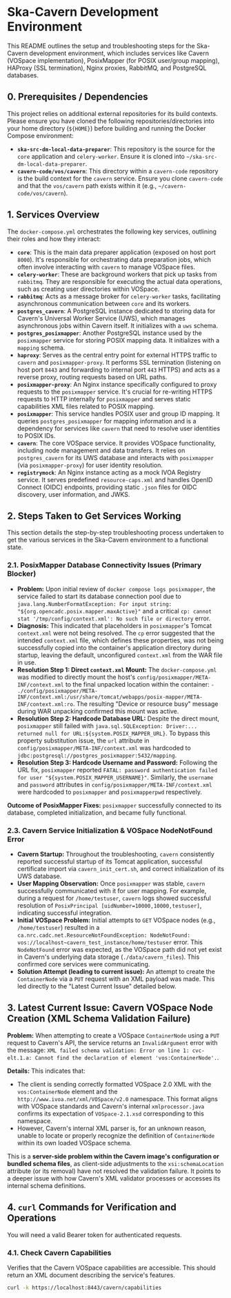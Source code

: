 # Ska-Cavern Development Environment

This README outlines the setup and troubleshooting steps for the Ska-Cavern development environment, which includes services like Cavern (VOSpace implementation), PosixMapper (for POSIX user/group mapping), HAProxy (SSL termination), Nginx proxies, RabbitMQ, and PostgreSQL databases.

## 0. Prerequisites / Dependencies

This project relies on additional external repositories for its build contexts. Please ensure you have cloned the following repositories/directories into your home directory (`${HOME}`) before building and running the Docker Compose environment:

* **`ska-src-dm-local-data-preparer`**: This repository is the source for the `core` application and `celery-worker`. Ensure it is cloned into `~/ska-src-dm-local-data-preparer`.
* **`cavern-code/vos/cavern`**: This directory within a `cavern-code` repository is the build context for the `cavern` service. Ensure you clone `cavern-code` and that the `vos/cavern` path exists within it (e.g., `~/cavern-code/vos/cavern`).

## 1. Services Overview

The `docker-compose.yml` orchestrates the following key services, outlining their roles and how they interact:

* **`core`**: This is the main data preparer application (exposed on host port `8000`). It's responsible for orchestrating data preparation jobs, which often involve interacting with `cavern` to manage VOSpace files.
* **`celery-worker`**: These are background workers that pick up tasks from `rabbitmq`. They are responsible for executing the actual data operations, such as creating user directories within VOSpace.
* **`rabbitmq`**: Acts as a message broker for `celery-worker` tasks, facilitating asynchronous communication between `core` and its workers.
* **`postgres_cavern`**: A PostgreSQL instance dedicated to storing data for Cavern's Universal Worker Service (UWS), which manages asynchronous jobs within Cavern itself. It initializes with a `uws` schema.
* **`postgres_posixmapper`**: Another PostgreSQL instance used by the `posixmapper` service for storing POSIX mapping data. It initializes with a `mapping` schema.
* **`haproxy`**: Serves as the central entry point for external HTTPS traffic to `cavern` and `posixmapper-proxy`. It performs SSL termination (listening on host port `8443` and forwarding to internal port `443` HTTPS) and acts as a reverse proxy, routing requests based on URL paths.
* **`posixmapper-proxy`**: An Nginx instance specifically configured to proxy requests to the `posixmapper` service. It's crucial for re-writing HTTPS requests to HTTP internally for `posixmapper` and serves static capabilities XML files related to POSIX mapping.
* **`posixmapper`**: This service handles POSIX user and group ID mapping. It queries `postgres_posixmapper` for mapping information and is a dependency for services like `cavern` that need to resolve user identities to POSIX IDs.
* **`cavern`**: The core VOSpace service. It provides VOSpace functionality, including node management and data transfers. It relies on `postgres_cavern` for its UWS database and interacts with `posixmapper` (via `posixmapper-proxy`) for user identity resolution.
* **`registrymock`**: An Nginx instance acting as a mock IVOA Registry service. It serves predefined `resource-caps.xml` and handles OpenID Connect (OIDC) endpoints, providing static `.json` files for OIDC discovery, user information, and JWKS.

## 2. Steps Taken to Get Services Working

This section details the step-by-step troubleshooting process undertaken to get the various services in the Ska-Cavern environment to a functional state.

### 2.1. PosixMapper Database Connectivity Issues (Primary Blocker)

* **Problem:** Upon initial review of `docker compose logs posixmapper`, the service failed to start its database connection pool due to `java.lang.NumberFormatException: For input string: "${org.opencadc.posix.mapper.maxActive}"` and a critical `cp: cannot stat '/tmp/config/context.xml': No such file or directory` error.
* **Diagnosis:** This indicated that placeholders in `posixmapper`'s Tomcat `context.xml` were not being resolved. The `cp` error suggested that the intended `context.xml` file, which defines these properties, was not being successfully copied into the container's application directory during startup, leaving the default, unconfigured `context.xml` from the WAR file in use.
* **Resolution Step 1: Direct `context.xml` Mount:** The `docker-compose.yml` was modified to directly mount the host's `config/posixmapper/META-INF/context.xml` to the final unpacked location within the container: `- ./config/posixmapper/META-INF/context.xml:/usr/share/tomcat/webapps/posix-mapper/META-INF/context.xml:ro`. The resulting "Device or resource busy" message during WAR unpacking confirmed this mount was active.
* **Resolution Step 2: Hardcode Database URL:** Despite the direct mount, `posixmapper` still failed with `java.sql.SQLException: Driver:... returned null for URL:${system.POSIX_MAPPER_URL}`. To bypass this property substitution issue, the `url` attribute in `config/posixmapper/META-INF/context.xml` was hardcoded to `jdbc:postgresql://postgres_posixmapper:5432/mapping`.
* **Resolution Step 3: Hardcode Username and Password:** Following the URL fix, `posixmapper` reported `FATAL: password authentication failed for user "${system.POSIX_MAPPER_USERNAME}"`. Similarly, the `username` and `password` attributes in `config/posixmapper/META-INF/context.xml` were hardcoded to `posixmapper` and `posixmapperpwd` respectively.

**Outcome of PosixMapper Fixes:** `posixmapper` successfully connected to its database, completed initialization, and became fully functional.

### 2.3. Cavern Service Initialization & VOSpace NodeNotFound Error

* **Cavern Startup:** Throughout the troubleshooting, `cavern` consistently reported successful startup of its Tomcat application, successful certificate import via `cavern_init_cert.sh`, and correct initialization of its UWS database.
* **User Mapping Observation:** Once `posixmapper` was stable, `cavern` successfully communicated with it for user mapping. For example, during a request for `/home/testuser`, `cavern` logs showed successful resolution of `PosixPrincipal [uidNumber=10000,10000,testuser]`, indicating successful integration.
* **Initial VOSpace Problem:** Initial attempts to `GET` VOSpace nodes (e.g., `/home/testuser`) resulted in a `ca.nrc.cadc.net.ResourceNotFoundException: NodeNotFound: vos://localhost~cavern_test_instance/home/testuser` error. This `NodeNotFound` error was expected, as the VOSpace path did not yet exist in Cavern's underlying data storage (`./data/cavern_files`). This confirmed core services were communicating.
* **Solution Attempt (leading to current issue):** An attempt to create the `ContainerNode` via a `PUT` request with an XML payload was made. This led directly to the "Latest Current Issue" detailed below.

## 3. Latest Current Issue: Cavern VOSpace Node Creation (XML Schema Validation Failure)

**Problem:**
When attempting to create a VOSpace `ContainerNode` using a `PUT` request to Cavern's API, the service returns an `InvalidArgument` error with the message: `XML failed schema validation: Error on line 1: cvc-elt.1.a: Cannot find the declaration of element 'vos:ContainerNode'.`.

**Details:**
This indicates that:
* The client is sending correctly formatted VOSpace 2.0 XML with the `vos:ContainerNode` element and the `http://www.ivoa.net/xml/VOSpace/v2.0` namespace. This format aligns with VOSpace standards and Cavern's internal `xmlprocessor.java` confirms its expectation of `VOSpace-2.1.xsd` corresponding to this namespace.
* However, Cavern's internal XML parser is, for an unknown reason, unable to locate or properly recognize the definition of `ContainerNode` within its own loaded VOSpace schema.

This is a **server-side problem within the Cavern image's configuration or bundled schema files**, as client-side adjustments to the `xsi:schemaLocation` attribute (or its removal) have not resolved the validation failure. It points to a deeper issue with how Cavern's XML validator processes or accesses its internal schema definitions.

## 4. `curl` Commands for Verification and Operations

You will need a valid Bearer token for authenticated requests.

### 4.1. Check Cavern Capabilities

Verifies that the Cavern VOSpace capabilities are accessible. This should return an XML document describing the service's features.

```bash
curl -k https://localhost:8443/cavern/capabilities
